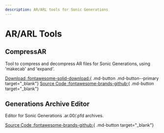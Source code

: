 ```yaml
---
description: AR/ARL tools for Sonic Generations
---
```

# AR/ARL Tools

## CompressAR
Tool to compress and decompress AR files for Sonic Generations, using 'makecab' and 'expand'.

[Download :fontawesome-solid-download:](https://github.com/PTKickass/CompressAR/releases){ .md-button .md-button--primary target="_blank"}
[Source Code :fontawesome-brands-github:](https://github.com/PTKickass/CompressAR/){ .md-button target="_blank"}

## Generations Archive Editor
Editor for Sonic Generations .ar.00/.pfd archives.

[Source Code :fontawesome-brands-github:](https://github.com/sonicretro/Generations-Archive-Editor/){ .md-button target="_blank"}
